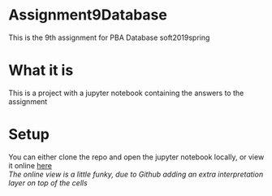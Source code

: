 # Assignment9Database
This is the 9th assignment for PBA Database soft2019spring

# What it is
This is a project with a jupyter notebook containing the answers to the assignment

# Setup
You can either clone the repo and open the jupyter notebook locally, or view it online [here](https://github.com/cph-js284/Assignment9Database/blob/master/RelationalAlgebra.ipynb) <br>
*The online view is a little funky, due to Github adding an extra interpretation layer on top of the cells*
